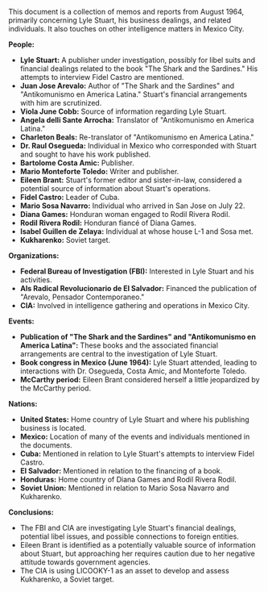 This document is a collection of memos and reports from August 1964, primarily concerning Lyle Stuart, his business dealings, and related individuals. It also touches on other intelligence matters in Mexico City.

**People:**

*   **Lyle Stuart:** A publisher under investigation, possibly for libel suits and financial dealings related to the book "The Shark and the Sardines." His attempts to interview Fidel Castro are mentioned.
*   **Juan Jose Arevalo:** Author of "The Shark and the Sardines" and "Antikomunismo en America Latina." Stuart's financial arrangements with him are scrutinized.
*   **Viola June Cobb:** Source of information regarding Lyle Stuart.
*   **Angela delli Sante Arrocha:** Translator of "Antikomunismo en America Latina."
*   **Charleton Beals:** Re-translator of "Antikomunismo en America Latina."
*   **Dr. Raul Osegueda:** Individual in Mexico who corresponded with Stuart and sought to have his work published.
*   **Bartolome Costa Amic:** Publisher.
*   **Mario Monteforte Toledo:** Writer and publisher.
*   **Eileen Brant:** Stuart's former editor and sister-in-law, considered a potential source of information about Stuart's operations.
*   **Fidel Castro:** Leader of Cuba.
*   **Mario Sosa Navarro:** Individual who arrived in San Jose on July 22.
*   **Diana Games:** Honduran woman engaged to Rodil Rivera Rodil.
*   **Rodil Rivera Rodil:** Honduran fiancé of Diana Games.
*   **Isabel Guillen de Zelaya:** Individual at whose house L-1 and Sosa met.
*   **Kukharenko:** Soviet target.

**Organizations:**

*   **Federal Bureau of Investigation (FBI):** Interested in Lyle Stuart and his activities.
*   **Als Radical Revolucionario de El Salvador:** Financed the publication of "Arevalo, Pensador Contemporaneo."
*   **CIA:** Involved in intelligence gathering and operations in Mexico City.

**Events:**

*   **Publication of "The Shark and the Sardines" and "Antikomunismo en America Latina":** These books and the associated financial arrangements are central to the investigation of Lyle Stuart.
*   **Book congress in Mexico (June 1964):** Lyle Stuart attended, leading to interactions with Dr. Osegueda, Costa Amic, and Monteforte Toledo.
*   **McCarthy period:** Eileen Brant considered herself a little jeopardized by the McCarthy period.

**Nations:**

*   **United States:** Home country of Lyle Stuart and where his publishing business is located.
*   **Mexico:** Location of many of the events and individuals mentioned in the documents.
*   **Cuba:** Mentioned in relation to Lyle Stuart's attempts to interview Fidel Castro.
*   **El Salvador:** Mentioned in relation to the financing of a book.
*   **Honduras:** Home country of Diana Games and Rodil Rivera Rodil.
*   **Soviet Union:** Mentioned in relation to Mario Sosa Navarro and Kukharenko.

**Conclusions:**

*   The FBI and CIA are investigating Lyle Stuart's financial dealings, potential libel issues, and possible connections to foreign entities.
*   Eileen Brant is identified as a potentially valuable source of information about Stuart, but approaching her requires caution due to her negative attitude towards government agencies.
*   The CIA is using LICOOKY-1 as an asset to develop and assess Kukharenko, a Soviet target.
